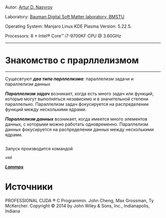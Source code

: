 Autor: [Artur D. Nasyrov](https://github.com/Arturawesome)

Laboratory: [Bauman Digital Soft Matter laboratory, BMSTU](http://teratech.ru/en)

Operating System: Manjaro Linux KDE Plasma Version: 5.22.5. 

Processors: 8 × Intel® Core™ i7-9700KF CPU @ 3.60GHz

---

# Знакомство с прарллелизмом
---

Сущесвтуют ***два типа парллелизма***: параллелизм задачи и параллелизм данных

***Параллелизм задач*** возникает, когда есть много задач или функций, которые могут выполняться независимо и в значительной степени параллельно. Параллелизм задач фокусируется на распределении функций между несколькими ядрами.

***Параллелизм данных*** возникает, когда имеется много элементов данных, с которыми можно работать одновременно. Параллелизм данных фокусируется на распределении данных между несколькими ядрами.


```shell

```

Запуск производится командой

```shell
vmd
```



***[Lammps](https://www.lammps.org/)***  




# Источники 
PROFESSIONAL CUDA ® C Programmin. John Cheng, Max Grossman, Ty McKercher. Copyright © 2014 by John Wiley & Sons, Inc., Indianapolis, Indiana
